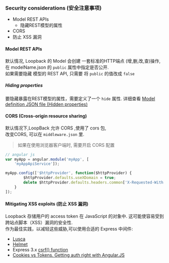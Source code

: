 ### Security considerations (安全注意事项)

- Model REST APIs
    - 隐藏REST模型的属性
- CORS
- 防止 XSS 漏洞


#### Model REST APIs

默认情况, Loopback 的 Model 会创建 一套标准的HTTP端点 (增,删,改,查)操作,
在 modelName.json 的 `public` 属性中指定是否公开.  
如果需要隐藏 模型的 REST API, 只需要 将 `public` 的值改成 `false`  


##### Hiding properties

要隐藏暴露在REST模型的属性，需要定义了一个 `hide` 属性. 详细查看 [Model definition JSON file (Hidden properties)](https://docs.strongloop.com/display/LB/Model+definition+JSON+file#ModeldefinitionJSONfile-Hiddenproperties)


#### CORS (Cross-origin resource sharing)

默认情况下,LoopBack 允许 CORS ,使用了 cors 包,  
改变CORS, 可以在 `middleware.json` 里.  

> 如果在使用浏览器客户端时, 需要开启 CORS 配置

```js
// angular js
var myApp = angular.module('myApp', [
    'myAppApiService']);

myApp.config(['$httpProvider', function($httpProvider) {
        $httpProvider.defaults.useXDomain = true;
        delete $httpProvider.defaults.headers.common['X-Requested-With'];
    }
]);
```


#### Mitigating XSS exploits (防止 XSS 漏洞)

Loopback 存储用户的 access token 在 JavaScript 的对象中. 这可能使容易受到跨站点脚本（XSS）漏洞的安全性.  
作为最佳实践，以减轻这些威胁,可以使用合适的 Express 中间件:

- [Lusca](https://www.npmjs.org/package/lusca)
- [Helmet](https://www.npmjs.org/package/helmet)
- Express 3.x [csrf() function](http://expressjs.com/3x/api.html#csrf)
- [Cookies vs Tokens. Getting auth right with Angular.JS](https://auth0.com/blog/2014/01/07/angularjs-authentication-with-cookies-vs-token/)
